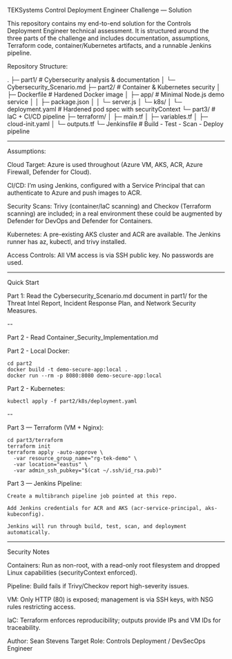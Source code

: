 TEKSystems Control Deployment Engineer Challenge — Solution

This repository contains my end-to-end solution for the Controls Deployment Engineer technical assessment. It is structured around the three parts of the challenge and 
includes documentation, assumptions, Terraform code, container/Kubernetes artifacts, and a runnable Jenkins pipeline.

Repository Structure:

.
├─ part1/                 # Cybersecurity analysis & documentation
│  └─ Cybersecurity_Scenario.md
├─ part2/                 # Container & Kubernetes security
│  ├─ Dockerfile          # Hardened Docker image
│  ├─ app/                # Minimal Node.js demo service
│  │  ├─ package.json
│  │  └─ server.js
│  └─ k8s/
│     └─ deployment.yaml  # Hardened pod spec with securityContext
└─ part3/                 # IaC + CI/CD pipeline
   ├─ terraform/
   │  ├─ main.tf
   │  ├─ variables.tf
   │  ├─ cloud-init.yaml
   │  └─ outputs.tf
   └─ Jenkinsfile         # Build - Test - Scan - Deploy pipeline

-------------------------------------------------------------------------------------------------------------------------------------------------------------------------

Assumptions:

Cloud Target: Azure is used throughout (Azure VM, AKS, ACR, Azure Firewall, Defender for Cloud).

CI/CD: I’m using Jenkins, configured with a Service Principal that can authenticate to Azure and push images to ACR.

Security Scans: Trivy (container/IaC scanning) and Checkov (Terraform scanning) are included; in a real environment these could be augmented by Defender for DevOps and Defender for Containers.

Kubernetes: A pre-existing AKS cluster and ACR are available. The Jenkins runner has az, kubectl, and trivy installed.

Access Controls: All VM access is via SSH public key. No passwords are used.

-------------------------------------------------------------------------------------------------------------------------------------------------------------------------

Quick Start

Part 1: Read the Cybersecurity_Scenario.md document in part1/ for the Threat Intel Report, Incident Response Plan, and Network Security Measures.

--

Part 2 - Read Container_Security_Implementation.md

Part 2 - Local Docker:

	cd part2
	docker build -t demo-secure-app:local .
	docker run --rm -p 8080:8080 demo-secure-app:local

Part 2 - Kubernetes:

	kubectl apply -f part2/k8s/deployment.yaml

--

Part 3 — Terraform (VM + Nginx):

	cd part3/terraform
	terraform init
	terraform apply -auto-approve \
	  -var resource_group_name="rg-tek-demo" \
	  -var location="eastus" \
	  -var admin_ssh_pubkey="$(cat ~/.ssh/id_rsa.pub)"

Part 3 — Jenkins Pipeline:

	Create a multibranch pipeline job pointed at this repo.

	Add Jenkins credentials for ACR and AKS (acr-service-principal, aks-kubeconfig).

	Jenkins will run through build, test, scan, and deployment automatically.

----------------------------------------------------------------------------------------------------------------------------------------------------------------------

Security Notes

Containers: Run as non-root, with a read-only root filesystem and dropped Linux capabilities (securityContext enforced).

Pipeline: Build fails if Trivy/Checkov report high-severity issues.

VM: Only HTTP (80) is exposed; management is via SSH keys, with NSG rules restricting access.

IaC: Terraform enforces reproducibility; outputs provide IPs and VM IDs for traceability.


Author: Sean Stevens
Target Role: Controls Deployment / DevSecOps Engineer







